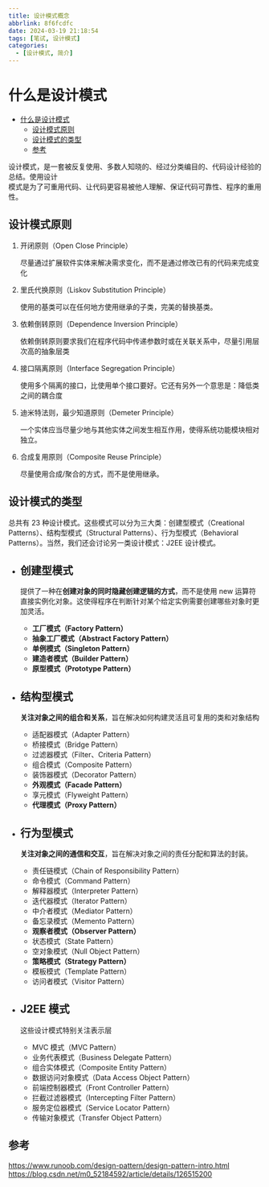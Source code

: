 ```yaml
---
title: 设计模式概念
abbrlink: 8f6fcdfc
date: 2024-03-19 21:18:54
tags: [笔试, 设计模式]
categories:
  - [设计模式, 简介]
---
```


<!-- @format -->

# 什么是设计模式

- [什么是设计模式](#什么是设计模式)
  - [设计模式原则](#设计模式原则)
  - [设计模式的类型](#设计模式的类型)
  - [参考](#参考)

设计模式，是一套被反复使用、多数人知晓的、经过分类编目的、代码设计经验的总结。使用设计  
模式是为了可重用代码、让代码更容易被他人理解、保证代码可靠性、程序的重用性。

## 设计模式原则

1. 开闭原则（Open Close Principle）

   尽量通过扩展软件实体来解决需求变化，而不是通过修改已有的代码来完成变化

2. 里氏代换原则（Liskov Substitution Principle）

   使用的基类可以在任何地方使用继承的子类，完美的替换基类。

3. 依赖倒转原则（Dependence Inversion Principle）

   依赖倒转原则要求我们在程序代码中传递参数时或在关联关系中，尽量引用层次高的抽象层类

4. 接口隔离原则（Interface Segregation Principle）

   使用多个隔离的接口，比使用单个接口要好。它还有另外一个意思是：降低类之间的耦合度

5. 迪米特法则，最少知道原则（Demeter Principle）

   一个实体应当尽量少地与其他实体之间发生相互作用，使得系统功能模块相对独立。

6. 合成复用原则（Composite Reuse Principle）

   尽量使用合成/聚合的方式，而不是使用继承。

## 设计模式的类型

总共有 23 种设计模式。这些模式可以分为三大类：创建型模式（Creational Patterns）、结构型模式（Structural Patterns）、行为型模式（Behavioral Patterns）。当然，我们还会讨论另一类设计模式：J2EE 设计模式。

- ## 创建型模式

  提供了一种在**创建对象的同时隐藏创建逻辑的方式**，而不是使用 new 运算符直接实例化对象。这使得程序在判断针对某个给定实例需要创建哪些对象时更加灵活。

  - **工厂模式（Factory Pattern）**
  - **抽象工厂模式（Abstract Factory Pattern）**
  - **单例模式（Singleton Pattern）**
  - **建造者模式（Builder Pattern）**
  - **原型模式（Prototype Pattern）**

- ## 结构型模式

  **关注对象之间的组合和关系**，旨在解决如何构建灵活且可复用的类和对象结构

  - 适配器模式（Adapter Pattern）
  - 桥接模式（Bridge Pattern）
  - 过滤器模式（Filter、Criteria Pattern）
  - 组合模式（Composite Pattern）
  - 装饰器模式（Decorator Pattern）
  - **外观模式（Facade Pattern）**
  - 享元模式（Flyweight Pattern）
  - **代理模式（Proxy Pattern）**

- ## 行为型模式

  **关注对象之间的通信和交互**，旨在解决对象之间的责任分配和算法的封装。

  - 责任链模式（Chain of Responsibility Pattern）
  - 命令模式（Command Pattern）
  - 解释器模式（Interpreter Pattern）
  - 迭代器模式（Iterator Pattern）
  - 中介者模式（Mediator Pattern）
  - 备忘录模式（Memento Pattern）
  - **观察者模式（Observer Pattern）**
  - 状态模式（State Pattern）
  - 空对象模式（Null Object Pattern）
  - **策略模式（Strategy Pattern）**
  - 模板模式（Template Pattern）
  - 访问者模式（Visitor Pattern）

- ## J2EE 模式

  这些设计模式特别关注表示层

  - MVC 模式（MVC Pattern）
  - 业务代表模式（Business Delegate Pattern）
  - 组合实体模式（Composite Entity Pattern）
  - 数据访问对象模式（Data Access Object Pattern）
  - 前端控制器模式（Front Controller Pattern）
  - 拦截过滤器模式（Intercepting Filter Pattern）
  - 服务定位器模式（Service Locator Pattern）
  - 传输对象模式（Transfer Object Pattern）

## 参考

<https://www.runoob.com/design-pattern/design-pattern-intro.html>
<https://blog.csdn.net/m0_52184592/article/details/126515200>

